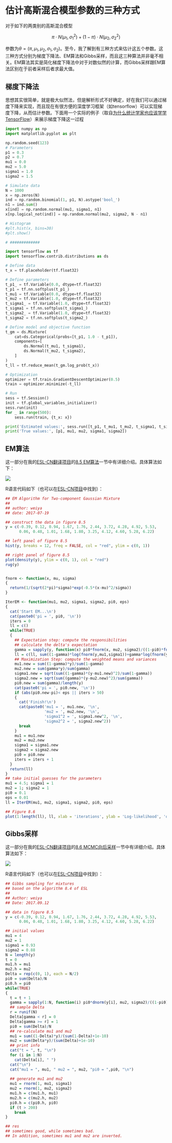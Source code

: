 # 估计高斯混合模型参数的三种方式

对于如下的两类别的高斯混合模型

$$
\pi\cdot N(\mu_1,\sigma_1^2)+(1-\pi)\cdot N(\mu_2,\sigma_2^2)
$$

参数为$\theta = (\pi, \mu_1,\mu_2,\sigma_1,\sigma_2)$。至今，我了解到有三种方式来估计这五个参数。这三种方式分别为梯度下降法、EM算法和Gibbs采样，而且这三种算法并非毫不相关。EM算法其实是简化梯度下降法中对于对数似然的计算，而Gibbs采样跟EM算法区别在于前者采样后者求最大值。

## 梯度下降法

思想其实很简单，就是极大似然法，但是解析形式不好确定，好在我们可以通过梯度下降来实现，而且现在有很方便的深度学习框架（如tensorflow）可以实现梯度下降，从而估计参数。下面用一个实际的例子（取自[为什么统计学家也应该学学 TensorFlow](https://cosx.org/2017/08/tensorflow-for-statisticians/)）来展示梯度下降这一过程

```python
import numpy as np
import matplotlib.pyplot as plt

np.random.seed(123)
# Parameters
p1 = 0.3
p2 = 0.7
mu1 = 0.0
mu2 = 5.0
sigma1 = 1.0
sigma2 = 1.5

# Simulate data
N = 1000
x = np.zeros(N)
ind = np.random.binomial(1, p1, N).astype('bool_')
n1 = ind.sum()
x[ind] = np.random.normal(mu1, sigma1, n1)
x[np.logical_not(ind)] = np.random.normal(mu2, sigma2, N - n1)

# Histogram
#plt.hist(x, bins=30)
#plt.show()

# #############

import tensorflow as tf
import tensorflow.contrib.distributions as ds

# Define data
t_x = tf.placeholder(tf.float32)

# Define parameters
t_p1_ = tf.Variable(0.0, dtype=tf.float32)
t_p1 = tf.nn.softplus(t_p1_)
t_mu1 = tf.Variable(0.0, dtype=tf.float32)
t_mu2 = tf.Variable(1.0, dtype=tf.float32)
t_sigma1_ = tf.Variable(1.0, dtype=tf.float32)
t_sigma1 = tf.nn.softplus(t_sigma1_)
t_sigma2_ = tf.Variable(1.0, dtype=tf.float32)
t_sigma2 = tf.nn.softplus(t_sigma2_)

# Define model and objective function
t_gm = ds.Mixture(
    cat=ds.Categorical(probs=[t_p1, 1.0 - t_p1]),
    components=[
        ds.Normal(t_mu1, t_sigma1),
        ds.Normal(t_mu2, t_sigma2),
    ]
)
t_ll = tf.reduce_mean(t_gm.log_prob(t_x))

# Optimization
optimizer = tf.train.GradientDescentOptimizer(0.5)
train = optimizer.minimize(-t_ll)

# Run
sess = tf.Session()
init = tf.global_variables_initializer()
sess.run(init)
for _ in range(500):
    sess.run(train, {t_x: x})

print('Estimated values:', sess.run([t_p1, t_mu1, t_mu2, t_sigma1, t_sigma2]))
print('True values:', [p1, mu1, mu2, sigma1, sigma2])
```


## EM算法

这一部分在我的[ESL-CN翻译项目](https://esl.hohoweiya.xyz/)的[8.5 EM算法](https://esl.hohoweiya.xyz/08%20Model%20Inference%20and%20Averaging/8.5%20The%20EM%20Algorithm/index.html)一节中有详细介绍。具体算法如下：

![](http://images2017.cnblogs.com/blog/953584/201712/953584-20171227194006363-115445559.png)

R语言代码如下（也可以在[ESL-CN项目](https://github.com/szcf-weiya/ESL-CN/blob/master/code/EM/em.R)中找到）：

```R
## EM Algorithm for Two-component Gaussian Mixture
## 
## author: weiya
## date: 2017-07-19

## construct the data in figure 8.5
y = c(-0.39, 0.12, 0.94, 1.67, 1.76, 2.44, 3.72, 4.28, 4.92, 5.53,
      0.06, 0.48, 1.01, 1.68, 1.80, 3.25, 4.12, 4.60, 5.28, 6.22)

## left panel of figure 8.5
hist(y, breaks = 12, freq = FALSE, col = "red", ylim = c(0, 1))

## right panel of figure 8.5
plot(density(y), ylim = c(0, 1), col = "red")
rug(y)


fnorm <- function(x, mu, sigma)
{
  return(1/(sqrt(2*pi)*sigma)*exp(-0.5*(x-mu)^2/sigma))
}

IterEM <- function(mu1, mu2, sigma1, sigma2, pi0, eps)
{
  cat('Start EM...\n')
  cat(paste0('pi = ', pi0, '\n'))
  iters = 0
  ll = c()
  while(TRUE)
  {
    ## Expectation step: compute the responsibilities
    ## calculate the delta's expectation
    gamma = sapply(y, function(x) pi0*fnorm(x, mu2, sigma2)/((1-pi0)*fnorm(x, mu1, sigma1) + pi0*fnorm(x, mu2, sigma2)))
    ll = c(ll, sum((1-gamma)*log(fnorm(y,mu1,sigma1))+gamma*log(fnorm(y, mu2, sigma2))+(1-gamma)*log(1-pi0)+gamma*log(pi0)))
    ## Maximization Step: compute the weighted means and variances
    mu1.new = sum((1-gamma)*y)/sum(1-gamma)
    mu2.new = sum(gamma*y)/sum(gamma)
    sigma1.new = sqrt(sum((1-gamma)*(y-mu1.new)^2)/sum(1-gamma))
    sigma2.new = sqrt(sum((gamma)*(y-mu2.new)^2)/sum(gamma))
    pi0.new = sum(gamma)/length(y)
    cat(paste0('pi = ', pi0.new, '\n'))
    if (abs(pi0.new-pi)< eps || iters > 50)
    {
      cat('Finish!\n')
      cat(paste0('mu1 = ', mu1.new, '\n',
                 'mu2 = ', mu2.new, '\n',
                 'sigma1^2 = ', sigma1.new^2, '\n',
                 'sigma2^2 = ', sigma2.new^2))
      break
    }
    mu1 = mu1.new
    mu2 = mu2.new
    sigma1 = sigma1.new
    sigma2 = sigma2.new
    pi0 = pi0.new
    iters = iters + 1
  }
  return(ll)
}
## take initial guesses for the parameters
mu1 = 4.5; sigma1 = 1
mu2 = 1; sigma2 = 1
pi0 = 0.1
eps = 0.01
ll = IterEM(mu1, mu2, sigma1, sigma2, pi0, eps)

## Figure 8.6
plot(1:length(ll), ll, xlab = 'iterations', ylab = 'Log-likelihood', 'o')
```

## Gibbs采样

这一部分在我的[ESL-CN翻译项目](https://esl.hohoweiya.xyz/)的[8.6 MCMC向后采样](https://esl.hohoweiya.xyz/08%20Model%20Inference%20and%20Averaging/8.6%20MCMC%20for%20Sampling%20from%20the%20Posterior/index.html)一节中有详细介绍。具体算法如下：

![](http://images2017.cnblogs.com/blog/953584/201712/953584-20171227194225300-1574126579.png)

R语言代码如下（也可以在[ESL-CN项目](https://github.com/szcf-weiya/ESL-CN/blob/master/code/Gibbs/gibbs.R)中找到）：

```R
## Gibbs sampling for mixtures
## based on the algorithm 8.4 of ESL
##
## Author: weiya
## Date: 2017.09.12

## data in figure 8.5
y = c(-0.39, 0.12, 0.94, 1.67, 1.76, 2.44, 3.72, 4.28, 4.92, 5.53,
      0.06, 0.48, 1.01, 1.68, 1.80, 3.25, 4.12, 4.60, 5.28, 6.22)

## initial values
mu1 = 4
mu2 = 1
sigma1 = 0.93
sigma2 = 0.88
N = length(y)
t = 0
mu1.h = mu1
mu2.h = mu2
Delta = rep(c(0, 1), each = N/2)
pi0 = sum(Delta)/N
pi0.h = pi0
while(TRUE)
{
  t = t + 1
  gamma = sapply(1:N, function(i) pi0*dnorm(y[i], mu2, sigma2)/((1-pi0)*dnorm(y[i], mu1, sigma1)+pi0*dnorm(y[i], mu2, sigma2)))
  ## sample Delta
  r = runif(N)
  Delta[gamma < r] = 0
  Delta[gamma >= r] = 1
  pi0 = sum(Delta)/N
  ## re-calculate mu1 and mu2
  mu1 = sum((1-Delta)*y)/(sum(1-Delta)+1e-10)
  mu2 = sum(Delta*y)/(sum(Delta)+1e-10)
  ## print info
  cat("t = ", t, "\n")
  for (i in 1:N)
    cat(Delta[i], " ")
  cat("\n")
  cat("mu1 = ", mu1, " mu2 = ", mu2, "pi0 = ",pi0, "\n")
  
  ## generate mu1 and mu2
  mu1 = rnorm(1, mu1, sigma1)
  mu2 = rnorm(1, mu2, sigma2)
  mu1.h = c(mu1.h, mu1)
  mu2.h = c(mu2.h, mu2)
  pi0.h = c(pi0.h, pi0)
  if (t > 200)
    break
}

## res
## sometimes good, while sometimes bad.
## In addition, sometimes mu1 and mu2 are inverted.
```
